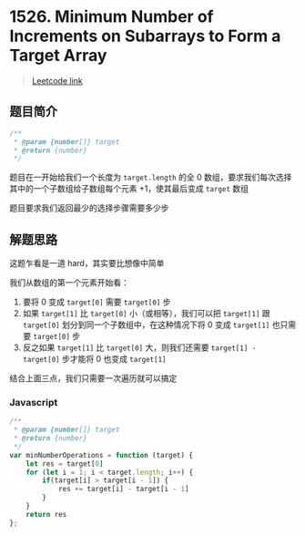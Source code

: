# 1526. Minimum Number of Increments on Subarrays to Form a Target Array

> [Leetcode link](https://leetcode.com/problems/minimum-number-of-increments-on-subarrays-to-form-a-target-array)

## 题目简介

```js
/**
 * @param {number[]} target
 * @return {number}
 */
```

题目在一开始给我们一个长度为 `target.length` 的全 0 数组，要求我们每次选择其中的一个子数组给子数组每个元素 +1，使其最后变成 `target` 数组

题目要求我们返回最少的选择步骤需要多少步

## 解题思路

这题乍看是一道 hard，其实要比想像中简单

我们从数组的第一个元素开始看：

1. 要将 0 变成 `target[0]` 需要 `target[0]` 步
2. 如果 `target[1]` 比 `target[0]` 小（或相等），我们可以把 `target[1]` 跟 `target[0]` 划分到同一个子数组中，在这种情况下将 0 变成 `target[1]` 也只需要 `target[0]` 步
3. 反之如果 `target[1]` 比 `target[0]` 大，则我们还需要 `target[1] - target[0]`  步才能将 0 也变成 `target[1]`

结合上面三点，我们只需要一次遍历就可以搞定

### Javascript

```javascript
/**
 * @param {number[]} target
 * @return {number}
 */
var minNumberOperations = function (target) {
    let res = target[0]
    for (let i = 1; i < target.length; i++) {
        if(target[i] > target[i - 1]) {
            res += target[i] - target[i - 1]
        }
    }
    return res
};
```